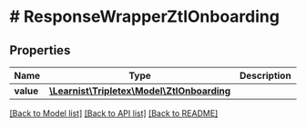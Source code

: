 # # ResponseWrapperZtlOnboarding

## Properties

Name | Type | Description | Notes
------------ | ------------- | ------------- | -------------
**value** | [**\Learnist\Tripletex\Model\ZtlOnboarding**](ZtlOnboarding.md) |  | [optional]

[[Back to Model list]](../../README.md#models) [[Back to API list]](../../README.md#endpoints) [[Back to README]](../../README.md)

